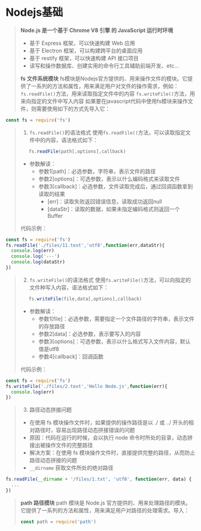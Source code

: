 # Nodejs基础
> **Node.js 是一个基于 Chrome V8 引擎 的 JavaScript 运行时环境**
> - 基于 Express 框架，可以快速构建 Web 应用
> - 基于 Electron 框架，可以构建跨平台的桌面应用
> - 基于 restify 框架，可以快速构建 API 接口项目
> - 读写和操作数据库、创建实用的命令行工具辅助前端开发、etc…
> 
> **fs 文件系统模块**
> fs模块是Nodejs官方提供的、用来操作文件的模块。它提供了一系列的方法和属性，用来满足用户对文件的操作需求，例如：
> `fs.readFile()`方法，用来读取指定文件中的内容
> `fs.writeFile()`方法，用来向指定的文件中写入内容
> 如果要在javascript代码中使用fs模块来操作文件，则需要使用如下的方式先导入它：
```javascript
const fs = require('fs')
```
> 1. `fs.readFile()`的语法格式
> 使用`fs.readFile()`方法，可以读取指定文件中的内容，语法格式如下：
> ```javascript
>    fs.readFile(path[,options],callback)
> ```
>   - 参数解读：
>       - 参数1[path]：必选参数，字符串，表示文件的路径
>       - 参数2[options]：可选参数，表示以什么编码格式来读取文件
>       - 参数3[callback]：必选参数，文件读取完成后，通过回调函数拿到读取的结果
>           - [err]：读取失败返回错误信息，读取成功返回null
>           - [dataStr]：读取的数据，如果未指定编码格式则返回一个 Buffer
> 
> 代码示例：
 ```javascript
 const fs = require('fs')
 fs.readFile('./files/11.text','utf8',function(err,dataStr){
   console.log(err)
   console.log('---')
   console.log(dataStr)
 })
 ```
> 2. `fs.writeFile()`的语法格式
> 使用`fs.writeFile()`方法，可以向指定的文件种写入内容，语法格式如下：
> ```javascript
>    fs.writeFile(file,data[,options],callback)
> ```
> 
>   - 参数解读：
>       - 参数1[file]：必选参数，需要指定一个文件路径的字符串，表示文件的存放路径
>       - 参数2[data]：必选参数，表示要写入的内容
>       - 参数3[options]：可选参数，表示以什么格式写入文件内容，默认值是utf8
>       - 参数4[callback]：回调函数
>
> 代码示例：
 ```javascript
 const fs = require('fs')
 fs.writeFile('./files/2.text','Hello Node.js',function(err){
   console.log(err)
 })
 ```
> 3. 路径动态拼接问题
> - 在使用 fs 模块操作文件时，如果提供的操作路径是以 ./ 或 ../ 开头的相对路径时，容易出现路径动态拼接错误的问题
> - 原因：代码在运行的时候，会以执行 node 命令时所处的目录，动态拼接出被操作文件的完整路径
> - 解决方案：在使用 fs 模块操作文件时，直接提供完整的路径，从而防止路径动态拼接的问题
> - `__dirname` 获取文件所处的绝对路径
```javascript
fs.readFile(__dirname + '/files/1.txt', 'utf8', function(err, data) {
  ...
})
```
> **path 路径模块**
> path 模块是 Node.js 官方提供的、用来处理路径的模块。它提供了一系列的方法和属性，用来满足用户对路径的处理需求。导入：
> ```javascript
> const path = require('path')
> ```